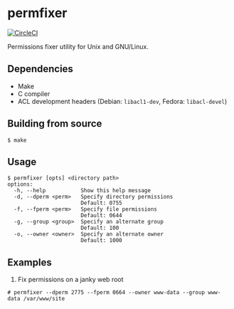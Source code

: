 # permfixer

[![CircleCI](https://circleci.com/gh/t-richards/permfixer.svg?style=svg)](https://circleci.com/gh/t-richards/permfixer)

Permissions fixer utility for Unix and GNU/Linux.

## Dependencies

 - Make
 - C compiler
 - ACL development headers (Debian: `libacl1-dev`, Fedora: `libacl-devel`)

## Building from source

```
$ make
```

## Usage

```
$ permfixer [opts] <directory path>
options:
  -h, --help           Show this help message
  -d, --dperm <perm>   Specify directory permissions
                       Default: 0755
  -f, --fperm <perm>   Specify file permissions
                       Default: 0644
  -g, --group <group>  Specify an alternate group
                       Default: 100
  -o, --owner <owner>  Specify an alternate owner
                       Default: 1000

```

## Examples

1. Fix permissions on a janky web root

```
# permfixer --dperm 2775 --fperm 0664 --owner www-data --group www-data /var/www/site
```
